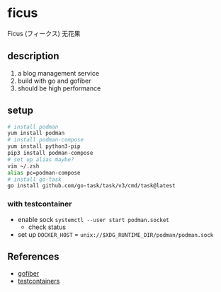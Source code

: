 # ficus

Ficus (フィークス) 无花果

## description

1. a blog management service
2. build with go and gofiber
3. should be high performance

## setup

```sh
# install podman
yum install podman
# install podman-compose
yum install python3-pip
pip3 install podman-compose
# set up alias maybe?
vim ~/.zsh
alias pc=podman-compose
# install go-task
go install github.com/go-task/task/v3/cmd/task@latest
```

### with testcontainer

- enable sock `systemctl --user start podman.socket`
  - check status
- set up `DOCKER_HOST` = `unix://$XDG_RUNTIME_DIR/podman/podman.sock`

## References

- [gofiber](https://github.com/gofiber/fiber)
- [testcontainers](https://testcontainers.com/guides/getting-started-with-testcontainers-for-go/)
